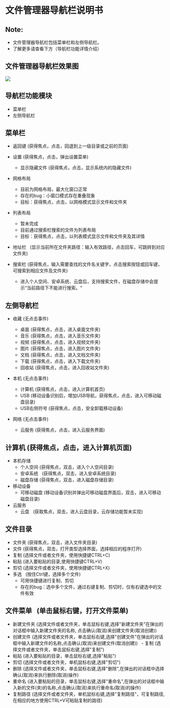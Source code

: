 # 文件管理器导航栏说明书

## Note:
  - 文件管理器导航栏包括菜单栏和左侧导航栏。
  - 了解更多请查看下方（导航栏功能详情介绍）
  
## 文件管理器导航栏效果图
![](https://github.com/openthos/systemui-analysis/blob/master/ImageView/filemanager.png)

## 导航栏功能模块
  - 菜单栏
  - 左侧导航栏


## 菜单栏
  - 返回键    (获得焦点，点击，回退到上一级目录或之前的页面)
  
  - 设置    (获得焦点，点击，弹出设置菜单)
    - 显示隐藏文件    (获得焦点，点击，显示系统内的隐藏文件)
    
  - 网格布局
     - 目前为网格布局，最大化窗口正常
     - 存在的bug：小窗口模式存在重叠现象
     - 目标：获得焦点，点击，以网格模式显示文件和文件夹
  
  - 列表布局
     - 暂未完成
     - 目前通过搜索栏搜索的文件为列表布局
     - 目标：获得焦点，点击，以列表模式显示文件和文件夹及其详情
  
  - 地址栏    (显示当前所在文件夹路径：输入有效路径，点击回车，可跳转到对应文件夹)
  
  - 搜索栏    (获得焦点，输入需要查找的文件名关键字，点击搜索按钮或回车键，可搜索到相应文件及文件夹)    
    - 进入个人空间、安卓系统、云盘后，支持搜索文件，在磁盘存储中会提示“当前路径下不能进行搜索。“

## 左侧导航栏
  - 收藏    (无点击事件)
    - 桌面    (获得焦点，点击，进入桌面文件夹)
    - 音乐    (获得焦点，点击，进入音乐文件夹)
    - 视频    (获得焦点，点击，进入视频文件夹)
    - 图片    (获得焦点，点击，进入图片文件夹)
    - 文档    (获得焦点，点击，进入文档文件夹)
    - 下载    (获得焦点，点击，进入下载文件夹)
    - 回收站    (获得焦点，点击，进入回收站文件夹)

  - 本机    (无点击事件)
    - 计算机    (获得焦点，点击，进入计算机首页)
    - USB    (移动设备识别后，增加USB导航，获得焦点，点击，进入可移动磁盘目录)
    - USB右侧符号    (获得焦点，点击，安全卸载移动设备)
  - 网络    (无点击事件)
    - 云服务    (获得焦点，点击，进入云服务界面)
    

## 计算机    (获得焦点，点击，进入计算机页面)
  - 本机存储
    - 个人空间    (获得焦点，双击，进入个人空间目录)
    - 安卓系统    (获得焦点，双击，进入安卓系统目录)
    - 磁盘存储    (获得焦点，双击，进入磁盘存储目录)
  - 移动设备
    - 可移动磁盘    (移动设备识别并弹出可移动磁盘界面后，双击，进入可移动磁盘目录)
  - 云服务
    - 云盘    (获取焦点，双击，进入云盘目录，云存储功能暂未实现)

## 文件目录
  - 文件夹    (获得焦点，双击，进入文件夹目录)
  - 文件    (获得焦点，双击，打开类型选择界面，选择相应的程序打开)
  - 复制    (选择文件或者文件夹，使用快捷键CTRL+C)
  - 粘贴    (进入要粘贴的目录,使用快捷键CTRL+V)
  - 剪切    (选择文件或者文件夹，使用快捷键CTRL+X)
  - 多选    (按住Ctrl键，选择多个文件)
    - 可用快捷键进行复制、剪切
    - 存在的bug：选中多个文件，通过右键复制、剪切时，仅有右键选中的文件有效

## 文件菜单   (单击鼠标右键，打开文件菜单)
   - 新建文件夹   (选择文件或者文件夹，单击鼠标右键,选择"新建文件夹"在弹出的对话框中输入新建文件夹的名称, 点击确认(取消)来创建文件夹(取消创建))
   - 创建文件   (选择文件或者文件夹，单击鼠标右键,选择"创建文件"在弹出的对话框中输入新建文件的名称,点击确认(取消)来创建文件(取消创建))
   - 复制    (选择文件或者文件夹，单击鼠标右键,选择"复制")
   - 粘贴    (进入要粘贴的目录，单击鼠标右键,选择"粘贴")
   - 剪切    (选择文件或者文件夹，单机鼠标右键,选择"剪切")
   - 删除    (选择文件或者文件夹，单击鼠标右键,选择"删除",在弹出的对话框中选择确认(取消)来执行删除(取消)操作)
   - 重命名   (进入要粘贴的目录，单击鼠标右键,选择"重命名",在弹出的对话框中输入新的文件(夹)的名称,点击确认(取消)来执行重命名(取消)的操作)
   - 复制路径    (选择文件或者文件夹，单机鼠标右键,选择"复制路径"，可复制路径,在相应的地方使用CTRL+V可粘贴复制的路径)

    
